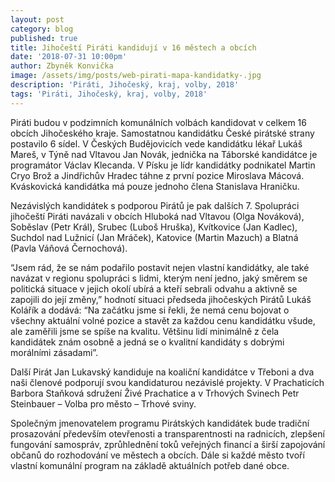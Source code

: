 ```yaml
---
layout: post
category: blog
published: true
title: Jihočeští Piráti kandidují v 16 městech a obcích
date: '2018-07-31 10:00pm'
author: Zbyněk Konvička
image: /assets/img/posts/web-pirati-mapa-kandidatky-.jpg
description: 'Piráti, Jihočeský, kraj, volby, 2018'
tags: 'Piráti, Jihočeský, kraj, volby, 2018'
---
```

Piráti budou v podzimních komunálních volbách kandidovat v celkem 16 obcích Jihočeského kraje. Samostatnou kandidátku České pirátské strany postavilo 6 sídel. V Českých Budějovicích vede kandidátku lékař Lukáš Mareš, v Týně nad Vltavou Jan Novák, jednička na Táborské kandidátce je programátor Václav Klecanda. V Písku je lídr kandidátky podnikatel Martin Cryo Brož a Jindřichův Hradec táhne z první pozice Miroslava Mácová.  Kváskovická kandidátka má pouze jednoho člena Stanislava Hraničku. 

Nezávislých kandidátek s podporou Pirátů je pak dalších 7. Spolupráci jihočeští Piráti navázali v obcích Hluboká nad Vltavou (Olga Nováková), Soběslav (Petr Král), Srubec (Luboš Hruška), Kvítkovice (Jan Kadlec), Suchdol nad Lužnicí (Jan Mráček), Katovice (Martin Mazuch) a Blatná (Pavla Váňová Černochová).

“Jsem rád, že se nám podařilo postavit nejen vlastní kandidátky, ale také navázat v regionu spolupráci s lidmi, kterým není jedno, jaký směrem se politická situace v jejich okolí ubírá a kteří sebrali odvahu a aktivně se zapojili do její změny,” hodnotí situaci předseda jihočeských Pirátů Lukáš Kolářík a dodává: “Na začátku jsme si řekli, že nemá cenu bojovat o všechny aktuální volné pozice a stavět za každou cenu kandidátku všude, ale zaměřili jsme se spíše na kvalitu. Většinu lidí minimálně z čela kandidátek znám osobně a jedná se o kvalitní kandidáty s dobrými morálními zásadami”.      

Další Pirát Jan Lukavský kandiduje na koaliční kandidátce v Třeboni a dva naši členové podporují svou kandidaturou nezávislé projekty. V Prachaticích Barbora Staňková sdružení Živé Prachatice a v Trhových Svinech Petr Steinbauer – Volba pro město – Trhové sviny.

Společným jmenovatelem programu Pirátských kandidátek bude tradiční prosazování především otevřenosti a transparentnosti na radnicích, zlepšení fungování samospráv, zprůhlednění toků veřejných financí a širší zapojování občanů do rozhodování ve městech a obcích. Dále si každé město tvoří vlastní komunální program na základě aktuálních potřeb dané obce.
